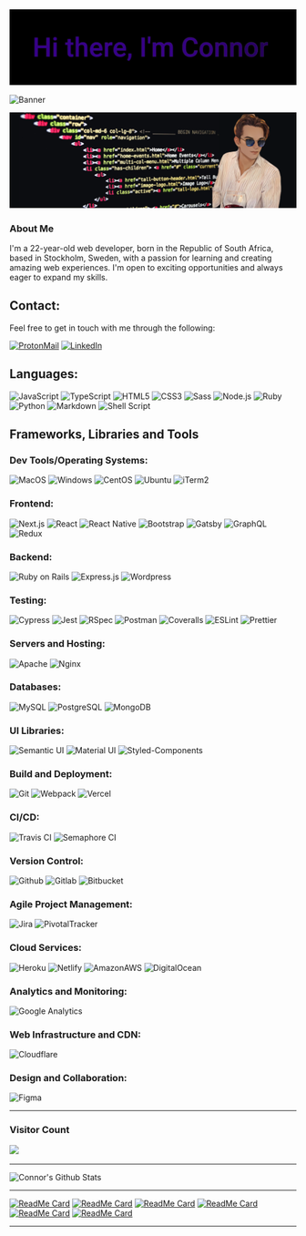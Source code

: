 
<!-- ![Header](https://capsule-render.vercel.app/api?text=Hi%20There,%20I%27m%20Connor,&desc=A%20web%20developer%20focused%20on%20frontend&type=waving&color=430098&fontColor=fff&fontAlignY=35&fontSize=50&animation=fadeIn&height=150) -->

<img src="./assets/greeting_speed.gif" alt="greeting gif" />

![Banner](https://capsule-render.vercel.app/api?text=A%20web%20developer%20focused%20on%20frontend&type=waving&color=430098&fontColor=fff&fontAlignY=35&fontSize=35&animation=fadeIn&height=150)

<img src="./assets/banner.png" />

### About Me

I'm a 22-year-old web developer, born in the Republic of South Africa, based in Stockholm, Sweden, with a passion for learning and creating amazing web experiences. I'm open to exciting opportunities and always eager to expand my skills.

## Contact:

Feel free to get in touch with me through the following:

[![ProtonMail](https://img.shields.io/badge/ProtonMail-8a90c7?style=for-the-badge&logo=protonmail&logoColor=white)](mailto:connor.roelofsen@protonmail.com)
[![LinkedIn](https://img.shields.io/badge/LinkedIn-0077B5?style=for-the-badge&logo=linkedin&logoColor=white)](https://www.linkedin.com/in/connor-roelofsen)

## Languages:

![JavaScript](https://img.shields.io/badge/-JavaScript-FFA500?style=for-the-badge&logo=javascript&logoColor=white)
![TypeScript](https://img.shields.io/badge/TypeScript-C21325?style=for-the-badge&logo=typescript&logoColor=white)
![HTML5](https://img.shields.io/badge/HTML5-430098?style=for-the-badge&logo=html5&logoColor=white)
![CSS3](https://img.shields.io/badge/CSS3-007ACC?style=for-the-badge&logo=css3&logoColor=white)
![Sass](https://img.shields.io/badge/Sass-FFA500?style=for-the-badge&logo=sass&logoColor=white)
![Node.js](https://img.shields.io/badge/-Nodejs-C21325?style=for-the-badge&logo=Node.js&logoColor=white)
![Ruby](https://img.shields.io/badge/-Ruby-430098?style=for-the-badge&logo=ruby&logoColor=white)
![Python](https://img.shields.io/badge/-Python-007ACC?style=for-the-badge&logo=python&logoColor=white)
![Markdown](https://img.shields.io/badge/Markdown-FFA500?style=for-the-badge&logo=markdown&logoColor=white)
![Shell Script](https://img.shields.io/badge/Shell_Script-C21325?style=for-the-badge&logo=gnu-bash&logoColor=white)

## Frameworks, Libraries and Tools

### Dev Tools/Operating Systems:

![MacOS](https://img.shields.io/badge/mac%20os-FFA500?style=for-the-badge&logo=apple&logoColor=white)
![Windows](https://img.shields.io/badge/Windows-C21325?style=for-the-badge&logo=windows&logoColor=white)
![CentOS](https://img.shields.io/badge/Cent%20OS-430098?style=for-the-badge&logo=CentOS&logoColor=white)
![Ubuntu](https://img.shields.io/badge/Ubuntu-007ACC?style=for-the-badge&logo=ubuntu&logoColor=white)
![iTerm2](https://img.shields.io/badge/iTerm2-FFA500?style=for-the-badge&logo=iterm2&logoColor=white)

### Frontend:

![Next.js](https://img.shields.io/badge/next.js-FFA500?style=for-the-badge&logo=nextdotjs&logoColor=white)
![React](https://img.shields.io/badge/-React-C21325?style=for-the-badge&logo=react&logoColor=white)
![React Native](https://img.shields.io/badge/React_Native-430098?style=for-the-badge&logo=react&logoColor=white)
![Bootstrap](https://img.shields.io/badge/Bootstrap-007ACC?style=for-the-badge&logo=bootstrap&logoColor=white)
![Gatsby](https://img.shields.io/badge/Gatsby-FFA500?style=for-the-badge&logo=gatsby&logoColor=white)
![GraphQL](https://img.shields.io/badge/-GraphQL-C21325?style=for-the-badge&logo=graphql&logoColor=white)
![Redux](https://img.shields.io/badge/-Redux-430098?style=for-the-badge&logo=redux)

### Backend:

![Ruby on Rails](https://img.shields.io/badge/-Ruby%20on%20Rails-FFA500?style=for-the-badge&logo=ruby-on-rails)
![Express.js](https://img.shields.io/badge/Express.js-C21325?style=for-the-badge&logo=express.js&logoColor=white)
![Wordpress](https://img.shields.io/badge/Wordpress-430098?style=for-the-badge&logo=wordpress&logoColor=white)

### Testing:

![Cypress](https://img.shields.io/badge/-Cypress-FFA500?style=for-the-badge&logo=cypress&logoColor=white)
![Jest](https://img.shields.io/badge/-Jest-430098?style=for-the-badge&logo=jest&logoColor=white)
![RSpec](https://img.shields.io/badge/RSpec-007ACC?style=for-the-badge&logo=ruby&logoColor=white)
![Postman](https://img.shields.io/badge/Postman-FFA500?style=for-the-badge&logo=postman&logoColor=white)
![Coveralls](https://img.shields.io/badge/-Coveralls-C21325?style=for-the-badge&logo=coveralls)
![ESLint](https://img.shields.io/badge/eslint-430098?style=for-the-badge&logo=eslint&logoColor=white)
![Prettier](https://img.shields.io/badge/prettier-007ACC?style=for-the-badge&logo=prettier&logoColor=white)

### Servers and Hosting:

![Apache](https://img.shields.io/badge/Apache-FFA500?&style=for-the-badge&logo=apache&logoColor=white)
![Nginx](https://img.shields.io/badge/NGINX-C21325?&style=for-the-badge&logo=nginx&logoColor=white)

### Databases:

![MySQL](https://img.shields.io/badge/MySQL-FFA500?&style=for-the-badge&logo=mysql&logoColor=white)
![PostgreSQL](https://img.shields.io/badge/PostgreSQL-C21325?style=for-the-badge&logo=postgresql&logoColor=white)
![MongoDB](https://img.shields.io/badge/MongoDB-430098?style=for-the-badge&logo=mongodb&logoColor=white)

### UI Libraries:

![Semantic UI](https://img.shields.io/badge/semantic%20ui-FFA500?style=for-the-badge&logo=semanticuireact&logoColor=white)
![Material UI](https://img.shields.io/badge/Material--UI-C21325?style=for-the-badge&logo=material-ui&logoColor=white)
![Styled-Components](https://img.shields.io/badge/styled--components-430098?style=for-the-badge&logo=styled-components&logoColor=white)

### Build and Deployment:

![Git](https://img.shields.io/badge/GIT-FFA500?style=for-the-badge&logo=git&logoColor=white)
![Webpack](https://img.shields.io/badge/Webpack-C21325?&style=for-the-badge&logo=webpack&logoColor=white)
![Vercel](https://img.shields.io/badge/Vercel-430098?style=for-the-badge&logo=vercel&logoColor=white)

### CI/CD:

![Travis CI](https://img.shields.io/badge/travis_CI-FFA500?style=for-the-badge&logo=travisci&logoColor=white)
![Semaphore CI](https://img.shields.io/badge/Semaphore%20CI-C21325?logo=semaphoreci&logoColor=fff&style=for-the-badge)

### Version Control:

![Github](https://img.shields.io/badge/-GitHub-FFA500?style=for-the-badge&logo=github&logoColor=white)
![Gitlab](https://img.shields.io/badge/GitLab-C21325?style=for-the-badge&logo=gitlab&logoColor=white)
![Bitbucket](https://img.shields.io/badge/Bitbucket-430098?style=for-the-badge&logo=bitbucket&logoColor=white)

### Agile Project Management:

![Jira](https://img.shields.io/badge/Jira-FFA500?style=for-the-badge&logo=Jira&logoColor=white)
![PivotalTracker](https://img.shields.io/badge/-Pivotal%20Tracker-C21325?style=for-the-badge&logo=pivotaltracker)

### Cloud Services:

![Heroku](https://img.shields.io/badge/-Heroku-FFA500?style=for-the-badge&logo=heroku&logoColor=white)
![Netlify](https://img.shields.io/badge/Netlify-C21325?style=for-the-badge&logo=netlify&logoColor=white)
![AmazonAWS](https://img.shields.io/badge/Amazon_AWS-430098?style=for-the-badge&logo=amazon-aws&logoColor=white)
![DigitalOcean](https://img.shields.io/badge/DigitalOcean-007ACC?&style=for-the-badge&logo=digitalocean&logoColor=white)

### Analytics and Monitoring:

![Google Analytics](https://img.shields.io/badge/Google%20Analytics-FFA500?style=for-the-badge&logo=google%20analytics&logoColor=white)

### Web Infrastructure and CDN:

![Cloudflare](https://img.shields.io/badge/Cloudflare-FFA500?style=for-the-badge&logo=Cloudflare&logoColor=white)

### Design and Collaboration:

![Figma](https://img.shields.io/badge/Figma-FFA500?style=for-the-badge&logo=figma&logoColor=white)

---
### Visitor Count
<img src="https://profile-counter.glitch.me/grconnor/count.svg" />

---

![Connor's Github Stats](https://github-readme-stats.vercel.app/api?username=grconnor&show_icons=true&theme=midnight-purple&hide=stars,contribs)

<!-- [![Connor's wakatime stats](https://github-readme-stats.vercel.app/api/wakatime?username=grconnor)](https://github.com/grconnor/github-readme-stats) -->

---

[![ReadMe Card](https://github-readme-stats.vercel.app/api/pin/?username=grconnor&repo=client_admin_el_gaucho_nyheter&bg_color=000000&theme=midnight-purple)](https://github.com/grconnor/client_admin_el_gaucho_nyheter)
[![ReadMe Card](https://github-readme-stats.vercel.app/api/pin/?username=grconnor&repo=client_user_el_gaucho_nyheter&bg_color=000000&theme=midnight-purple)](https://github.com/grconnor/client_user_el_gaucho_nyheter)
[![ReadMe Card](https://github-readme-stats.vercel.app/api/pin/?username=grconnor&repo=mobile_el_gaucho_nyheter&bg_color=000000&theme=midnight-purple)](https://github.com/grconnor/mobile_el_gaucho_nyheter)
[![ReadMe Card](https://github-readme-stats.vercel.app/api/pin/?username=grconnor&repo=api_el_gaucho_nyheter&bg_color=000000&theme=midnight-purple)](https://github.com/grconnor/api_el_gaucho_nyheter)
[![ReadMe Card](https://github-readme-stats.vercel.app/api/pin/?username=grconnor&repo=connorroelofsen.com&bg_color=000000&theme=midnight-purple)](https://github.com/grconnor/connorroelofsen.com)
[![ReadMe Card](https://github-readme-stats.vercel.app/api/pin/?username=grconnor&repo=connorroelofsen.com_and_subdomains&bg_color=000000&theme=midnight-purple)](https://github.com/grconnor/connorroelofsen.com_and_subdomains)

---